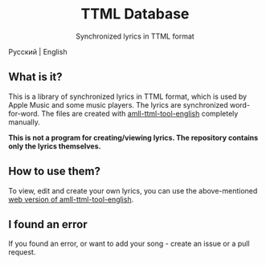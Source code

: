 <div align=center>

# TTML Database
Synchronized lyrics in TTML format

</div>
Русский | English

## What is it?
This is a library of synchronized lyrics in TTML format, which is used by Apple Music and some music players. The lyrics are synchronized word-for-word. The files are created with [amll-ttml-tool-english](https://streetlegithub.github.io/amll-ttml-tool-english/) completely manually.

__This is not a program for creating/viewing lyrics. The repository contains only the lyrics themselves.__

## How to use them?
To view, edit and create your own lyrics, you can use the above-mentioned [web version of amll-ttml-tool-english](https://streetlegithub.github.io/amll-ttml-tool-english/).

## I found an error
If you found an error, or want to add your song - create an issue or a pull request.

